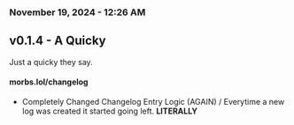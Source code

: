 ### November 19, 2024 - 12:26 AM
## v0.1.4 - A Quicky
Just a quicky they say.

#### morbs.lol/changelog
- Completely Changed Changelog Entry Logic (AGAIN) / Everytime a new log was created it started going left. **LITERALLY**
